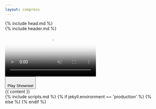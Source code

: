 ```yaml
---
layout: compress
---
```


<!DOCTYPE html>
<html lang="en">
  {% include head.md %}
  <body>
    <div class="ui-frame">
      <div class="ui-navbar">
        {% include header.md %}
      </div>
      <div class="ui-content">
        <div class="content-container-wo sm:pt-6">
          <div class="portfolio__video-container">
            <div class="portfolio__video-overlay"></div>
            <video id="backgroundVideo" class="portfolio__video" poster="https://ik.imagekit.io/UltraDAO/chriswallace.net/portfolio-poster.png" autoplay muted loop playsinline>
                <source src="https://ik.imagekit.io/UltraDAO/chriswallace.net/portfolio-video.mp4" type="video/mp4">
                Your browser does not support HTML5 video.
            </video>
            <div class="fade-in-element portfolio__controls">
              <button id="playButton" class="portfolio__play-button" onclick="togglePlay()">
                  <svg id="playIcon" width="12" height="20" viewBox="0 0 16 24" fill="none" xmlns="http://www.w3.org/2000/svg"><path d="M15.4353 10.8295L1.80706 0.23623C1.06251 -0.342509 0 0.208084 0 1.17265V22.8274C0 23.7919 1.06251 24.3425 1.80706 23.7638L15.4353 13.1705C16.1882 12.5853 16.1882 11.4147 15.4353 10.8295Z" class="fill-current" /></svg>
                  <div class="pt-[4px]" id="buttonText">Play Showreel</div>
              </button>
            </div>
          </div>
          {{ content }}
        </div>
      </div>
    </div>
    {% include scripts.md %}
    {% if jekyll.environment == 'production' %}
    <script src="/assets/js/portfolioVideo.min.js?v={{ site.version }}"></script>
    {% else %}
    <script src="/assets/js/portfolioVideo.js?v={{ site.version }}"></script>
    {% endif %}
  </body>
</html>
